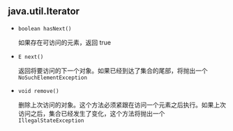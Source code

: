 ## java.util.Iterator

* `boolean hasNext()`

  如果存在可访问的元素，返回 true

* `E next()`

  返回将要访问的下一个对象。如果已经到达了集合的尾部，将抛出一个 `NoSuchElementException`

* `void remove()`

  删除上次访问的对象。这个方法必须紧跟在访问一个元素之后执行。如果上次访问之后，集合已经发生了变化，这个方法将抛出一个 `IllegalStateException`